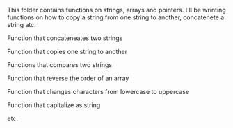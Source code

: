 This folder contains functions on strings, arrays and pointers. I'll be wrinting functions on how to copy a string from one string to another, concatenete a string atc.





Function that concateneates two strings

Function that copies one string to another

Functions that compares two strings

Function that reverse the order of an array

Function that changes characters from lowercase to uppercase

Function that capitalize as string

etc.

